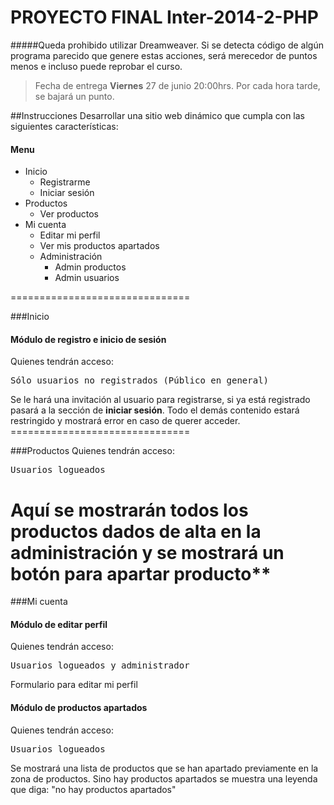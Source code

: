 PROYECTO FINAL Inter-2014-2-PHP
===============================
#####Queda prohibido utilizar Dreamweaver. Si se detecta código de algún programa parecido que genere estas acciones, será merecedor de puntos menos e incluso puede reprobar el curso.
<blockquote>
  Fecha de entrega <strong>Viernes</strong> 27 de junio 20:00hrs. Por cada hora tarde, se bajará un punto.
</blockquote>

##Instrucciones
Desarrollar una sitio web dinámico que cumpla con las siguientes características:
<h4>Menu</h4>
<ul>
  <li>Inicio
    <ul>
      <li>Registrarme</li>
      <li>Iniciar sesión</li>
    </ul>
  </li>
  <li>
    Productos
    <ul>
      <li>Ver productos</li>
    </ul>
  </li>
  <li>
    Mi cuenta
    <ul>
      <li>Editar mi perfil</li>
      <li>Ver mis productos apartados</li>
      <li>Administración
        <ul>
          <li>Admin productos</li>
          <li>Admin usuarios</li>
        </ul>
      </li>
    </ul>
  </li>
</ul>
===============================

###Inicio
<h4>Módulo de registro e inicio de sesión</h4>
Quienes tendrán acceso:
<pre>Sólo usuarios no registrados (Público en general)</pre>
Se le hará una invitación al usuario para registrarse, si ya está registrado pasará a la sección de <strong>iniciar sesión</strong>. Todo el demás contenido estará restringido y mostrará error en caso de querer acceder.
===============================

###Productos
Quienes tendrán acceso:
<pre>Usuarios logueados</pre>
Aquí se mostrarán todos los productos dados de alta en la administración y se mostrará un botón para <strong>apartar producto**</strong>
===============================

###Mi cuenta
<h4>Módulo de editar perfil</h4>
Quienes tendrán acceso:
<pre>Usuarios logueados y administrador</pre>
Formulario para editar mi perfil
<h4>Módulo de productos apartados</h4>
Quienes tendrán acceso:
<pre>Usuarios logueados</pre>
Se mostrará una lista de productos que se han apartado previamente en la zona de productos. Sino hay productos apartados se muestra una leyenda que diga: "no hay productos apartados"
